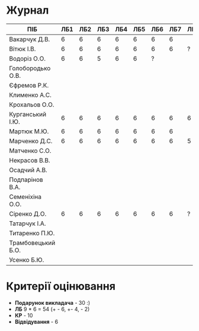 # Журнал

|ПІБ|ЛБ1|ЛБ2|ЛБ3|ЛБ4|ЛБ5|ЛБ6|ЛБ7|ЛБ8|ЛБ9|КР|Курсач|Сума|
|-|-|-|-|-|-|-|-|-|-|-|-|-|
|Вакарчук Д.В.|6|6|6|6|6|6|6|||8|||
|Вітюк І.В.|6|6|6|6|6|6|6|?|6|5|||
|Водоріз О.О.|6|6|5|6|6|?||||2|||
|Голобородько О.В.||||||||||4|||
|Єфремов Р.К.||||||||||4|||
|Клименко А.С.||||||||||-|||
|Крохальов О.О.||||||||||-|||
|Курганський І.Ю.|6|6|6|6|6|6|6|6|6|10|||
|Мартюк М.Ю.|6|6|6|6|6|6|6|||8|||
|Марченко Д.С.|6|6|6|6|6|6|6|5|6|10|||
|Матченко С.О.||||||||||2|||
|Некрасов В.В.||||||||||2|||
|Осадчий А.В.||||||||||3|||
|Подпарінов В.А.||||||||||-|||
|Семеніхіна О.О.||||||||||-|||
|Сіренко Д.О.|6|6|6|6|6|6|6|?|?|10|||
|Татарчук І.А.||||||||||1|||
|Титаренко П.Ю.||||||||||-|||
|Трамбовецький Б.О.||||||||||0|||
|Усенко Б.Ю.||||||||||2|||

# Критерії оцінювання

- **Подарунок викладача** - 30 :)
- **ЛБ** 9 * 6 = 54 (+ - 6, +- 4, - 2)
- **КР** - 10
- **Відвідування** - 6